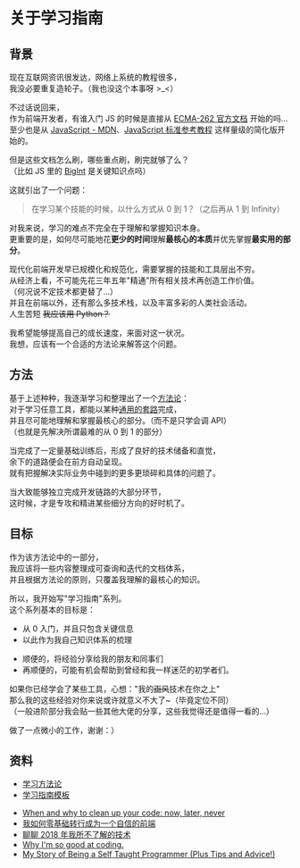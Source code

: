 # 关于学习指南

## 背景

现在互联网资讯很发达，网络上系统的教程很多，  
我没必要重复造轮子。（我也没这个本事呀 >\_<）

不过话说回来，  
作为前端开发者，有谁入门 JS 的时候是直接从 [ECMA-262 官方文档](https://www.ecma-international.org/publications/standards/Ecma-262.htm) 开始的吗…  
至少也是从 [JavaScript - MDN](https://developer.mozilla.org/zh-CN/docs/Web/JavaScript)、[JavaScript 标准参考教程](https://javascript.ruanyifeng.com/) 这样量级的简化版开始的。

但是这些文档怎么刷，哪些重点刷，刷完就够了么？  
（比如 JS 里的 [BigInt](https://developer.mozilla.org/zh-CN/docs/Web/JavaScript/Reference/Global_Objects/BigInt) 是关键知识点吗）

这就引出了一个问题：

> 在学习某个技能的时候，以什么方式从 0 到 1？（之后再从 1 到 Infinity）

对我来说，学习的难点不完全在于理解和掌握知识本身。  
更重要的是，如何尽可能地花**更少的时间**理解**最核心的本质**并优先掌握**最实用的部分**。

现代化前端开发早已规模化和规范化，需要掌握的技能和工具层出不穷。  
从经济上看，不可能先花三年五年"精通"所有相关技术再创造工作价值。  
（何况说不定技术都更替了…）  
并且在前端以外，还有那么多技术栈，以及丰富多彩的人类社会活动。  
人生苦短 ~~我应该用 Python？~~

我希望能够提高自己的成长速度，来面对这一状况。  
我想，应该有一个合适的方法论来解答这个问题。

## 方法

基于上述种种，我逐渐学习和整理出了一个[方法论](./study-methodology.md)：  
对于学习任意工具，都能以某种[通用的套路](./study-guild-abstraction.md)完成，  
并且尽可能地理解和掌握最核心的部分。（而不是只学会调 API）  
（也就是先解决所谓最难的从 0 到 1 的部分）

当完成了一定量基础训练后，形成了良好的技术储备和直觉，  
余下的道路便会在前方自动呈现。  
就有把握解决实际业务中碰到的更多更琐碎和具体的问题了。

当大致能够独立完成开发链路的大部分环节，  
这时候，才是专攻和精进某些细分方向的好时机了。

## 目标

作为该方法论中的一部分，  
我应该将一些内容整理成可查询和迭代的文档体系，  
并且根据方法论的原则，只覆盖我理解的最核心的知识。

所以，我开始写"学习指南"系列。  
这个系列基本的目标是：

- 从 0 入门，并且只包含关键信息
- 以此作为我自己知识体系的梳理

* 顺便的，将经验分享给我的朋友和同事们
* 再顺便的，可能有机会帮助到曾经和我一样迷茫的初学者们。

如果你已经学会了某些工具，心想："我的~~画风~~技术在你之上"  
那么我的这些经验对你来说或许就意义不大了~（毕竟定位不同）  
（一般进阶部分我会贴一些其他大佬的分享，这些我觉得还是值得一看的…）

做了一点微小的工作，谢谢：）

## 资料

- [学习方法论](https://fe.rualc.com/note/study-methodology.html)
- [学习指南模板](https://fe.rualc.com/note/study-guild-abstraction.md)

* [When and why to clean up your code: now, later, never](https://codewithoutrules.com/2018/11/02/when-clean-up-your-code/)
* [我如何零基础转行成为一个自信的前端](https://www.yuque.com/fe9/basic/mchxkr)
* [聊聊 2018 年我所不了解的技术](https://overreacted.io/zh-hans/things-i-dont-know-as-of-2018/)
* [Why I'm so good at coding.](https://www.youtube.com/watch?v=xqgH9j3x2OE)
* [My Story of Being a Self Taught Programmer (Plus Tips and Advice!)](https://www.youtube.com/watch?v=62tsiY5j4_0)
